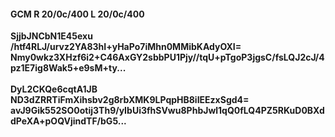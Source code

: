 #### GCM R 20/0c/400 L 20/0c/400
**SjjbJNCbN1E45exu**<br/>**/htf4RLJ/urvz2YA83hI+yHaPo7iMhn0MMibKAdyOXI=**<br/>**Nmy0wkz3XHzf6i2+C46AxGY2sbbPU1Pjy//tqU+pTgoP3jgsC/fsLQJ2cJ/4pz1E7ig8Wak5+e9sM+ty...**<br/><br/>
**DyL2CKQe6cqtA1JB**<br/>**ND3dZRRTiFmXihsbv2g8rbXMK9LPqpHB8iIEEzxSgd4=**<br/>**avJ9Gik552SO0otij3Th9/yIbUi3fhSVwu8PhbJwl1qQ0fLQ4PZ5RKuD0BXddPeXA+pOQVjindTF/bG5...**